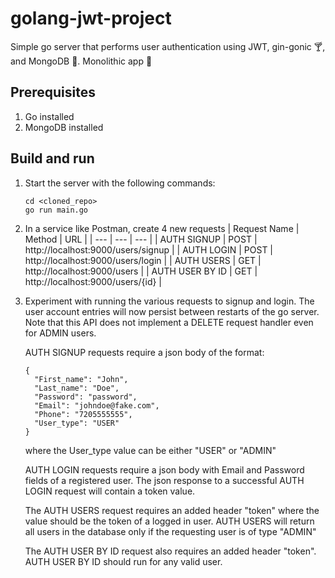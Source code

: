 # golang-jwt-project
Simple go server that performs user authentication using JWT, gin-gonic :cocktail:, and MongoDB :leaves:. Monolithic app :moyai:

## Prerequisites
1. Go installed
2. MongoDB installed

## Build and run
1. Start the server with the following commands:

    ```
    cd <cloned_repo>
    go run main.go
    ```
    
2. In a service like Postman, create 4 new requests
    | Request Name | Method | URL |
    | --- | --- | --- |
    | AUTH SIGNUP | POST | http://localhost:9000/users/signup |
    | AUTH LOGIN | POST | http://localhost:9000/users/login |
    | AUTH USERS | GET | http://localhost:9000/users |
    | AUTH USER BY ID | GET | http://localhost:9000/users/{id} |
    
3. Experiment with running the various requests to signup and login. The user account entries will now persist between restarts of the go server. Note that this API does not implement a DELETE request handler even for ADMIN users.
    
    AUTH SIGNUP requests require a json body of the format:
    ```
    {
      "First_name": "John",
      "Last_name": "Doe",
      "Password": "password",
      "Email": "johndoe@fake.com",
      "Phone": "7205555555",
      "User_type": "USER"
    }
    ```
    where the User_type value can be either "USER" or "ADMIN"  
    
    
    AUTH LOGIN requests require a json body with Email and Password fields of a registered user. The json response to a successful AUTH LOGIN request will contain a token value.  
    
    
    The AUTH USERS request requires an added header "token" where the value should be the token of a logged in user. AUTH USERS will return all users in the database only if the requesting user is of type "ADMIN"  
    
    
    The AUTH USER BY ID request also requires an added header "token". AUTH USER BY ID should run for any valid user.
    
